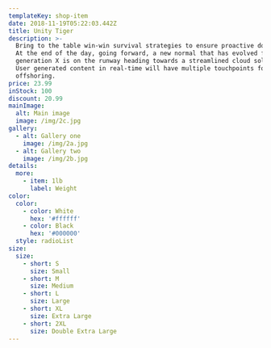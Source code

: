 ```yaml
---
templateKey: shop-item
date: 2018-11-19T05:22:03.442Z
title: Unity Tiger
description: >-
  Bring to the table win-win survival strategies to ensure proactive domination.
  At the end of the day, going forward, a new normal that has evolved from
  generation X is on the runway heading towards a streamlined cloud solution.
  User generated content in real-time will have multiple touchpoints for
  offshoring.
price: 23.99
inStock: 100
discount: 20.99
mainImage:
  alt: Main image
  image: /img/2c.jpg
gallery:
  - alt: Gallery one
    image: /img/2a.jpg
  - alt: Gallery two
    image: /img/2b.jpg
details:
  more:
    - item: 1lb
      label: Weight
color:
  color:
    - color: White
      hex: '#ffffff'
    - color: Black
      hex: '#000000'
  style: radioList
size:
  size:
    - short: S
      size: Small
    - short: M
      size: Medium
    - short: L
      size: Large
    - short: XL
      size: Extra Large
    - short: 2XL
      size: Double Extra Large
---
```


